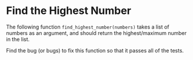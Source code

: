 # Find the Highest Number
The following function `find_highest_number(numbers)` takes a list of numbers as an argument, and should return the 
highest/maximum number in the list. 

Find the bug (or bugs) to fix this function so that it passes all of the tests.

